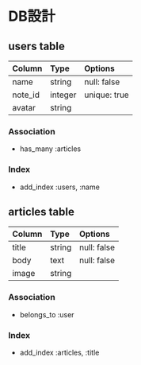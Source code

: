 # DB設計

## users table

|Column|Type|Options|
|:--|:--|:--|
|name|string|null: false|
|note_id|integer|unique: true|
|avatar|string||

### Association
- has_many :articles

### Index
- add_index :users, :name

## articles table

|Column|Type|Options|
|:--|:--|:--|
|title|string|null: false|
|body|text|null: false|
|image|string||


### Association
- belongs_to :user

### Index
- add_index :articles, :title
